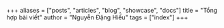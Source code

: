 +++
aliases = ["posts", "articles", "blog", "showcase", "docs"]
title = "Tổng hợp bài viết"
author = "Nguyễn Đặng Hiếu"
tags = ["index"]
+++
    